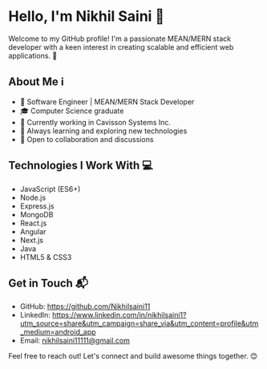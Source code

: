 # Hello, I'm Nikhil Saini 👋

Welcome to my GitHub profile! I'm a passionate MEAN/MERN stack developer with a keen interest in creating scalable and efficient web applications. 🚀

## About Me ℹ️

- 🌟 Software Engineer | MEAN/MERN Stack Developer
- 🎓 Computer Science graduate
- 💼 Currently working in Cavisson Systems Inc.
- 🌱 Always learning and exploring new technologies
- 💬 Open to collaboration and discussions

## Technologies I Work With 💻

- JavaScript (ES6+)
- Node.js
- Express.js
- MongoDB
- React.js
- Angular
- Next.js
- Java
- HTML5 & CSS3

## Get in Touch 📬

- GitHub: https://github.com/Nikhilsaini11
- LinkedIn: https://www.linkedin.com/in/nikhilsaini1?utm_source=share&utm_campaign=share_via&utm_content=profile&utm_medium=android_app
- Email: nikhilsaini11111@gmail.com

Feel free to reach out! Let's connect and build awesome things together. 😊
